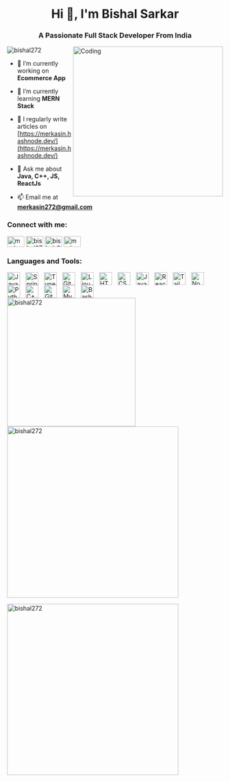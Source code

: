 <h1 align="center">Hi 👋, I'm Bishal Sarkar</h1>
<h3 align="center">A Passionate Full Stack Developer From India</h3>
<img align="right" alt="Coding" width="350" src="https://media0.giphy.com/media/v1.Y2lkPTc5MGI3NjExZTQ0NWFiNDZiOTFkZmMyZTNjNjJiMzdmOTI1ZjQxMzRjOTQ5MTBjMyZjdD1n/qgQUggAC3Pfv687qPC/giphy.gif">

<p align="left"> <img src="https://komarev.com/ghpvc/?username=bishal272&label=Profile%20views&color=0e75b6&style=flat" alt="bishal272" /> </p>

- 🔭 I’m currently working on **Ecommerce App**

- 🌱 I’m currently learning **MERN Stack**

- 📝 I regularly write articles on [https://merkasin.hashnode.dev/](https://merkasin.hashnode.dev/)

- 💬 Ask me about **Java, C++, JS, ReactJs**

- 📫 Email me at **merkasin272@gmail.com**

<h3 align="left">Connect with me:</h3>
<p align="left">

<a href="https://twitter.com/merkasin" target="blank"><img align="center" src="https://raw.githubusercontent.com/rahuldkjain/github-profile-readme-generator/master/src/images/icons/Social/twitter.svg" alt="merkasin" height="25" width="40" /></a>
<a href="https://linkedin.com/in/bishal272" target="blank"><img align="center" src="https://raw.githubusercontent.com/rahuldkjain/github-profile-readme-generator/master/src/images/icons/Social/linked-in-alt.svg" alt="bishal272" height="25" width="40" /></a>
<a href="https://instagram.com/bishal_272" target="blank"><img align="center" src="https://raw.githubusercontent.com/rahuldkjain/github-profile-readme-generator/master/src/images/icons/Social/instagram.svg" alt="bishal_272" height="25" width="40" /></a>
<a href="https://www.leetcode.com/merkasin272" target="blank"><img align="center" src="https://raw.githubusercontent.com/rahuldkjain/github-profile-readme-generator/master/src/images/icons/Social/leet-code.svg" alt="merkasin272" height="25" width="40" /></a>
</p>

<h3 align="left">Languages and Tools:</h3>
<p align="left">
<img align="left" alt="Java" width="30px" style="padding-right:10px;" src="https://cdn.jsdelivr.net/gh/devicons/devicon/icons/java/java-original.svg"/>
<img align="left" alt="Spring" width="30px" style="padding-right:10px;" src="https://cdn.jsdelivr.net/gh/devicons/devicon/icons/spring/spring-original.svg" />
<img align="left" alt="TypeScript" width="30px" style="padding-right:10px;" src="https://cdn.jsdelivr.net/gh/devicons/devicon/icons/typescript/typescript-plain.svg" />
<img align="left" alt="Git" width="30px" style="padding-right:10px;" src="https://cdn.jsdelivr.net/gh/devicons/devicon/icons/git/git-original.svg" />
<img align="left" alt="Linux" width="30px" style="padding-right:10px;" src="https://cdn.jsdelivr.net/gh/devicons/devicon/icons/linux/linux-original.svg" />
<img align="left" alt="HTML" width="30px" style="padding-right:10px;" src="https://cdn.jsdelivr.net/gh/devicons/devicon/icons/html5/html5-plain.svg" />
<img align="left" alt="CSS" width="30px" style="padding-right:10px;" src="https://cdn.jsdelivr.net/gh/devicons/devicon/icons/css3/css3-plain.svg" />
<img align="left" alt="JavaScript" width="30px" style="padding-right:10px;" src="https://cdn.jsdelivr.net/gh/devicons/devicon/icons/javascript/javascript-plain.svg" />
<img align="left" alt="React" width="30px" style="padding-right:10px;" src="https://cdn.jsdelivr.net/gh/devicons/devicon/icons/react/react-original.svg" />
<img align="left" alt="Tailwind-css" width="30px" style="padding-right:10px;" src="https://cdn.jsdelivr.net/gh/devicons/devicon/icons/tailwindcss/tailwindcss-plain.svg" />
<img align="left" alt="NodeJS" width="30px" style="padding-right:10px;" src="https://cdn.jsdelivr.net/gh/devicons/devicon/icons/nodejs/nodejs-original.svg" />
<img align="left" alt="Python" width="30px" style="padding-right:10px;" src="https://cdn.jsdelivr.net/gh/devicons/devicon/icons/python/python-plain.svg" />
<img align="left" alt="C++" width="30px" style="padding-right:10px;" src="https://cdn.jsdelivr.net/gh/devicons/devicon/icons/cplusplus/cplusplus-line.svg" />
<img align="left" alt="GitHub" width="30px" style="padding-right:10px;" src="https://cdn.jsdelivr.net/gh/devicons/devicon/icons/github/github-original.svg" />
<img align="left" alt="Mysql" width="30px" style="padding-right:10px;" src="https://cdn.jsdelivr.net/gh/devicons/devicon/icons/mysql/mysql-plain.svg" />
<img align="left" alt="Bash" width="30px" style="padding-right:8px;" src="https://cdn.jsdelivr.net/gh/devicons/devicon/icons/mongodb/mongodb-original.svg" />
<br />

#
</p>

<p><img align="left" src="https://github-readme-stats.vercel.app/api/top-langs?username=bishal272&show_icons=true&locale=en&layout=compact&theme=github_dark" alt="bishal272" width="300"/></p>

<p>&nbsp;<img align="center" src="https://github-readme-stats.vercel.app/api?username=bishal272&show_icons=true&locale=en&theme=github_dark" alt="bishal272" width="400"/></p>

<p><img align="center" src="https://github-readme-streak-stats.herokuapp.com/?user=bishal272&theme=github_dark" alt="bishal272" width="400"/></p>

